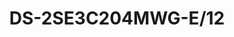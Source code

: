 ---
id: 8
title: "DS-2SE3C204MWG-E/12"
subTitle: "TandemVu 2MP+2MP 4X POE PTZ Network Camera"
category: "Network Camera"
imgCard: "/src/assets/images/networkcamera/DS-2SE3C204MWG-E12/DS-2SE3C204MWG-E12-1.png"
imgAlt: "DS-2SE3C204MWG-E/12"
thumbnails: [
  "/src/assets/images/networkcamera/DS-2SE3C204MWG-E12/DS-2SE3C204MWG-E12-1.png",
]
features: [
  "2 MP resolution for high-quality imaging",
  "Powered-by-DarkFighter technology for excellent low-light performance",
  "4× optical zoom and 16× digital zoom for expansive area coverage",
  "Supports WDR, HLC, BLC, 3D DNR, defog, and regional exposure/focus",
  "12V DC & PoE+ support for flexible installation",
  "Human and vehicle detection for enhanced security",
]
rating: 4.5
reviewCount: 50
specifications: {
  Camera: {
    Image_Sensor: "[Bullet channel]: 1/2.8\" Progressive Scan CMOS; [PTZ channel]: 1/2.8\" progressive scan CMOS",
    Min_Illumination: "[Bullet channel]: Color: 0.03 Lux @ (F2.0, AGC ON), B/W: 0.01 Lux @ (F2.0, AGC ON), 0 Lux with IR; [PTZ channel]: Color: 0.01 Lux @ (F1.5, AGC ON), B/W: 0.005 Lux @ (F1.5, AGC ON), 0 Lux with IR;",
    Shutter_Speed: "1 s to 1/30,000 s",
    Slow_Shutter: "Yes",
    Day_Night: "ICR",
    Zoom: "[PTZ channel] 4 × optical, 16 × digital",
    Max_Resolution: "[Bullet channel] 1920 × 1080, [PTZ channel] 1920 × 1080"
  },
  Lens: {
    Focus: "Auto, Manual, Semi-auto",
    Focal_Length: "[Bullet channel]: 2.8 mm; [PTZ channel]: 2.8 to 12 mm, 4 × optical",
    Zoom_Speed: "[PTZ channel]: approx. 3.3 s",
    FOV: {
      "Bullet channel": "Horizontal FOV 104.9°, Vertical FOV 57.9°, Diagonal FOV 122.8°",
      "PTZ channel": "Horizontal FOV 92° to 33°, Vertical FOV 49° to 18.2°, Diagonal FOV 104° to 37.7°"
    },
    Aperture: "[Bullet channel] F2.0, [PTZ channel] F1.5 to F2.9"
  },
  Video: {
    Region_of_Interest: "1 fixed region for main stream",
    Main_Stream: {
        "50_Hz": "25 fps (1920 × 1080, 1280 × 720)",
        "60_Hz": "30 fps (1920 × 1080, 1280 × 720)"
    },
    Sub_Stream: {
        "50_Hz": "25 fps (640 × 480, 640 × 360)",
        "60_Hz": "30 fps (640 × 480, 640 × 360)"
    },
    Third_Stream: {
        "50_Hz": "25 fps (1280 × 720, 640 × 480, 640 × 360)",
        "60_Hz": "30 fps (1280 × 720, 640 × 480, 640 × 360)"
    },
    Video_Compression: "H.265, H.264, MJPEG",
    Video_Bit_Rate: "32 kbps to 16384 kbps",
    H264_Type: "Main Profile, Baseline Profile, High Profile",
    H265_Type: "Main Profile",
    Scalable_Video_Coding: "Yes"
  },
  Audio: {
    Audio_Compression: "G.711, G.722.1, G.726, MP2L2, PCM, MP3, AAC",
    Audio_Bit_Rate: "MP2L2: 32 kbps to 160 kbps; AAC: 16 kbps, 32 kbps, 64 kbps; MP3: 8 kbps to 160 kbps",
    Audio_Sampling_Rate: "MP2L2: 16 kHz, AAC-LC: 16 kHz, PCM: 8 kHz, 16 kHz, MP3: 8 kHz, 16 kHz",
    Environment_Noise_Filtering: "Yes"
  }
}
---